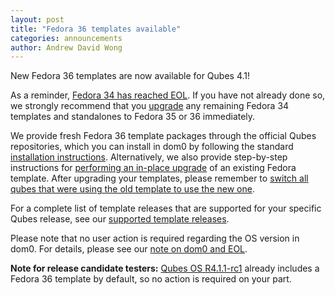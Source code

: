 ```yaml
---
layout: post
title: "Fedora 36 templates available"
categories: announcements
author: Andrew David Wong
---
```


New Fedora 36 templates are now available for Qubes 4.1!

As a reminder, [Fedora 34 has reached EOL]. If you have not already done
so, we strongly recommend that you [upgrade] any remaining Fedora 34
templates and standalones to Fedora 35 or 36 immediately.

We provide fresh Fedora 36 template packages through the official Qubes
repositories, which you can install in dom0 by following the standard
[installation instructions]. Alternatively, we also provide step-by-step
instructions for [performing an in-place upgrade] of an existing Fedora
template. After upgrading your templates, please remember to [switch all
qubes that were using the old template to use the new one][switching].

For a complete list of template releases that are supported for your
specific Qubes release, see our [supported template releases].

Please note that no user action is required regarding the OS version in
dom0. For details, please see our [note on dom0 and EOL].

**Note for release candidate testers:** [Qubes OS R4.1.1-rc1] already
includes a Fedora 36 template by default, so no action is required on
your part.


[Fedora 34 has reached EOL]: /news/2022/06/07/fedora-34-eol/
[upgrade]: /doc/templates/fedora/#upgrading
[installation instructions]: /doc/templates/fedora/#installing
[performing an in-place upgrade]: /doc/templates/fedora/in-place-upgrade/
[switching]: /doc/templates/#switching
[supported template releases]: /doc/supported-releases/#templates
[note on dom0 and EOL]: /doc/supported-releases/#note-on-dom0-and-eol
[Qubes OS R4.1.1-rc1]: /news/2022/06/27/qubes-4-1-1-rc1/
